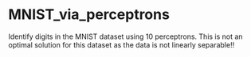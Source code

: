 # MNIST_via_perceptrons
Identify digits in the MNIST dataset using 10 perceptrons. This is not an optimal solution for this dataset as the data is not linearly separable!!
